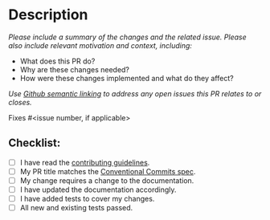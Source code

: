 # Description

*Please include a summary of the changes and the related issue. Please also include relevant motivation and context,
including:*

- What does this PR do?
- Why are these changes needed?
- How were these changes implemented and what do they affect?

*Use [Github semantic linking](https://docs.github.com/en/issues/tracking-your-work-with-issues/linking-a-pull-request-to-an-issue#linking-a-pull-request-to-an-issue-using-a-keyword) to address any open issues this PR relates to or closes.*

Fixes #<issue number, if applicable>

## Checklist:
- [ ] I have read the [contributing guidelines](../CONTRIBUTING.md).
- [ ] My PR title matches the [Conventional Commits spec](https://www.conventionalcommits.org/).
- [ ] My change requires a change to the documentation.
- [ ] I have updated the documentation accordingly.
- [ ] I have added tests to cover my changes.
- [ ] All new and existing tests passed.